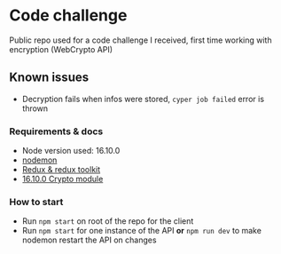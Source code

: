 # Code challenge
Public repo used for a code challenge I received, first time working with encryption (WebCrypto API)

## Known issues
* Decryption fails when infos were stored, ```cyper job failed``` error is thrown

### Requirements & docs
* Node version used: 16.10.0
* [nodemon](https://www.npmjs.com/package/nodemon)
* [Redux & redux toolkit](https://redux-toolkit.js.org/)
* [16.10.0 Crypto module](https://nodejs.org/api/crypto.html)

### How to start
* Run ```npm start``` on root of the repo for the client
* Run ```npm start``` for one instance of the API **or** ```npm run dev``` to make nodemon restart the API on changes

